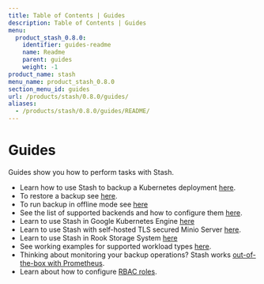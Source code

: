 ```yaml
---
title: Table of Contents | Guides
description: Table of Contents | Guides
menu:
  product_stash_0.8.0:
    identifier: guides-readme
    name: Readme
    parent: guides
    weight: -1
product_name: stash
menu_name: product_stash_0.8.0
section_menu_id: guides
url: /products/stash/0.8.0/guides/
aliases:
  - /products/stash/0.8.0/guides/README/
---
```

# Guides

Guides show you how to perform tasks with Stash.

- Learn how to use Stash to backup a Kubernetes deployment [here](/docs/guides/backup.md).
- To restore a backup see [here](/docs/guides/restore.md).
- To run backup in offline mode see [here](/docs/guides/offline_backup.md)
- See the list of supported backends and how to configure them [here](/docs/guides/backends.md).
- Learn to use Stash in Google Kubernetes Engine [here](/docs/guides/platforms/gke.md)
- Learn to use Stash with self-hosted TLS secured Minio Server [here](/docs/guides/platforms/minio.md).
- Learn to use Stash in Rook Storage System [here](/docs/guides/platforms/rook.md)
- See working examples for supported workload types [here](/docs/guides/workloads.md).
- Thinking about monitoring your backup operations? Stash works [out-of-the-box with Prometheus](/docs/guides/monitoring/overview.md).
- Learn about how to configure [RBAC roles](/docs/guides/rbac.md).
